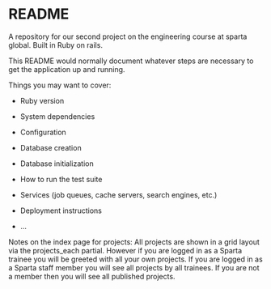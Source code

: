 # README
A repository for our second project on the engineering course at sparta global. Built in Ruby on rails.

This README would normally document whatever steps are necessary to get the
application up and running.

Things you may want to cover:

* Ruby version

* System dependencies

* Configuration

* Database creation

* Database initialization

* How to run the test suite

* Services (job queues, cache servers, search engines, etc.)

* Deployment instructions

* ...

Notes on the index page for projects:
All projects are shown in a grid layout via the projects_each partial. However if you are logged in as a Sparta trainee you will be greeted with all your own projects. If you are logged in as a Sparta staff member you will see all projects by all trainees. If you are not a member then you will see all published projects.